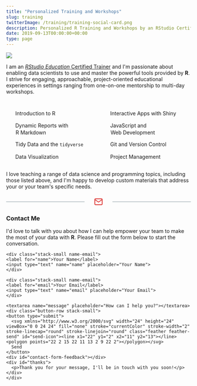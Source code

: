 ```yaml
---
title: "Personalized Training and Workshops"
slug: training
twitterImage: /training/training-social-card.png
description: Personalized R Training and Workshops by an RStudio Certified Education Training Partner.
date: 2019-09-13T00:00:00+00:00
type: page
---
```


<object data="training.svg" type="image/svg+xml" class="training-header">
  <img src="training.png" />
</object>

<p>
  I am an
  <a href="https://rstudio-trainers.netlify.com"><em>RStudio Education</em> Certified Trainer</a> and I'm passionate about enabling data scientists to use and master the powerful tools provided by <strong>R</strong>. I strive for engaging, approachable, project-oriented educational experiences in settings ranging from one-on-one mentorship to multi-day workshops.
</p>

<div class="topic-lists">
<ul>
<li>Introduction to R</li>
<li>Dynamic Reports with R&nbsp;Markdown</li>
<li>Tidy Data and the <code>tidyverse</code></li>
<li>Data Visualization</li>
</ul>

<ul>
<li>Interactive Apps with Shiny</li>
<li>JavaScript and Web&nbsp;Development</li>
<li>Git and Version Control</li>
<li>Project Management</li>
</ul>
</div>

<p>
I love teaching a range of data science and programming topics, including those listed above, and I'm happy to develop custom materials that address your or your team's specific needs.
</p>

<div class="email-divider">
<div class="email-divider-line"></div>
<div class="email-divider-icon">
<svg xmlns="http://www.w3.org/2000/svg" width="24" height="24" viewBox="0 0 24 24" fill="none" stroke="currentColor" stroke-width="2" stroke-linecap="round" stroke-linejoin="round" class="feather feather-mail"><path d="M4 4h16c1.1 0 2 .9 2 2v12c0 1.1-.9 2-2 2H4c-1.1 0-2-.9-2-2V6c0-1.1.9-2 2-2z"></path><polyline points="22,6 12,13 2,6"></polyline></svg>
</div>
<div class="email-divider-line"></div>
</div>

<h3>Contact Me</h3>

<p>I'd love to talk with you about how I can help empower your team to make the most of your data with <strong>R</strong>. Please fill out the form below to start the conversation.
</p>

<form action="https://formstatic.dev" method="post" class="stack-large contact-form" onsubmit="return validateForm()">
    <input type="hidden" name="$processor" value="email">
    <input type="hidden" name="$to" value="garrick@adenbuie.com">
    <input type="hidden" name="$reply_to" value="garrick@adenbuie.com">
    <input type="hidden" name="$subject" value="Training Inquiry">
    <input type="hidden" name="$redirect_to" value="https://www.garrickadenbuie.com/training/?thanks=true">
    
    <div class="stack-small name-email">
    <label for="name">Your Name</label>
    <input type="text" name="name" placeholder="Your Name">
    </div>
    
    <div class="stack-small name-email">
    <label for="email">Your Email</label>
    <input type="text" name="email" placeholder="Your Email">
    </div>
    
    <textarea name="message" placeholder="How can I help you?"></textarea>
    <div class="button-row stack-small">
    <button type="submit">
      <svg xmlns="http://www.w3.org/2000/svg" width="24" height="24" viewBox="0 0 24 24" fill="none" stroke="currentColor" stroke-width="2" stroke-linecap="round" stroke-linejoin="round" class="feather feather-send" id="send-icon"><line x1="22" y1="2" x2="11" y2="13"></line><polygon points="22 2 15 22 11 13 2 9 22 2"></polygon></svg> 
      Send
    </button>
    <div id="contact-form-feedback"></div>
    <div id="thanks">
      <p>Thank you for your message, I'll be in touch with you soon!</p>
    </div>
    </div>
</form>

<style>
object[type*="svg"] {
  width: 100%;
}
.topic-lists {
  display: grid;
  grid-template-columns: 1fr 1fr;
  grid-gap: 1em;
}
.topic-lists {
  margin: 2em 0 1em 0;
  padding: 0;
}
@media screen and (max-width: 450px) {
  .topic-lists {
    grid-template-columns: 1fr;
    grid-gap: 0;
    margin: 1em auto;
    width: max-content;
  }
}
.topic-lists ul {
  list-style: none;
  padding: 0;
}
.topic-lists li {
  line-height: 18px;
  padding-left: 26px;
}
.topic-lists li + li {
  margin-top: 1em;
}
.topic-lists li::before {
	background-image: url(hexagon.svg);
	width: 18px;
	height: 18px;
	display: inline-block;
	content: '';
	margin-right: 0.5em;
	vertical-align: middle;
	opacity: 0.85;
	margin-left: -26px;
}
.contact-form button {
	padding: 0.5em 1em;
	text-decoration: none;
	border: solid 1px #002B36;
	border-radius: 4px;
	color: #002B36;
	background-color: #FFFFFF;
  font-size: 1em;
}
.contact-form button:hover {
  background-color: #002B36;
  color: #FFFFFF;
  cursor: pointer;
}
#send-icon {
	height: 15px;
	width: 15px;
	margin: 0 0.25em -2px -0.25em;
}
.contact-form label {
  display: block;
}
.contact-form input, .contact-form textarea {
  width: 100%;
  max-width: 800px;
  border: 1px solid #E4E9E9;
  border-radius: 7px;
  padding: 10px;
  font-size: 0.8em;
}
.contact-form input {
  height: 40px;
  transition: border-color 0.5s ease-in-out;
}
.contact-form textarea {
  height: 150px;
  font-family: inherit;
}
.contact-form input.invalid {
  border-color: #DC322F;
}
#contact-form-feedback {
  font-size: 0.8em;
  color: #DC322F;
  opacity: 0;
  transition: opacity 0.5s ease-in-out;
}
#contact-form-feedback.invalid {
  opacity: 1;
}
#thanks {
  opacity: 0;
}
@media screen and (min-width: 480px) and (max-width: 767px) {
  .contact-form .name-email {
    width: 47.5%;
    float: left;
  }
  .name-email + .name-email {
    margin-left: 5%;
  }
}
@media screen and (min-width: 1020px) {
  .contact-form .name-email {
    width: 47.5%;
    float: left;
  }
  .name-email + .name-email {
    margin-left: 5%;
  }
}
[class^="stack"] {
  margin-top: 0;
  margin-bottom: 0;
}
.stack-small > * + * {
  margin-top: 0.5em;
}
.stack-large > * + * {
  margin-top: 1em;
}
.email-divider {
  display: grid;
  width: 100%;
  text-align: center;
  grid-template-columns: 1fr auto 1fr;
  grid-column-gap: 1em;
  align-items: center;
  justify-items: center;
  margin: 1.5em 0;
}
.email-divider-line {
  height: 2px;
  width: 100%;
  background: #002B3640;
}
.email-divider-icon {
  min-width: 48px;
}
.feather-mail {
  color: #DC322F;
  vertical-align: middle;
}
</style>

<script>
const email = document.querySelector('input[name="email"]')
const feedback = document.getElementById('contact-form-feedback')

const validateEmail = (s) => {
  // https://stackoverflow.com/a/9204568
  return s === '' ? true : /^[^\s@]+@[^\s@]+\.[^\s@]+$/.test(s)
}

function validateForm() {
  const eml = email.value
  feedback.classList.remove('invalid')
  if (eml === '' || !validateEmail(eml)) {
    if (eml === '') {
      feedback.innerHTML = 'Please enter your email address so that I can reply to you.'
    } else {
      feedback.innerHTML = 'Please check your email address.'
    }
    feedback.classList.add('invalid')
    email.classList.add('invalid')
    return false
  }
  feedback.innerHTML = ''
  return true
}

email.addEventListener('keyup', e => {
  const eml = e.target.value
  const isValid = validateEmail(eml)
  email.classList.toggle('invalid', !isValid)
  const reply = document.querySelector('input[name="$reply_to"]')
  if (eml !== '' && isValid) {
    // update reply_to field in form
    reply.value = eml
  } else {
    reply.value = 'garrick@adenbuie.com'
  }
})

// show thank you message
if (new RegExp(/#thanks/).test(window.location)) {
  document.getElementById("thanks").style.opacity = 1
}
// set correct redirect url
const this_url = new URL(window.location)
const redirect_url = this_url.origin + "/training/#thanks"
const redirect = document.querySelector('input[name="$redirect_to"]')
redirect.value = redirect_url
</script>